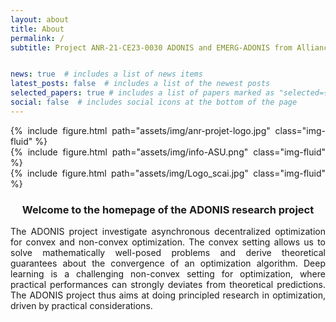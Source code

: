 ```yaml
---
layout: about
title: About
permalink: /
subtitle: Project ANR-21-CE23-0030 ADONIS and EMERG-ADONIS from Alliance SU


news: true  # includes a list of news items
latest_posts: false  # includes a list of the newest posts
selected_papers: true # includes a list of papers marked as "selected={true}"
social: false  # includes social icons at the bottom of the page
---
```



<div class="row mt-3 align-items-center">
    <div class="col">
           {% include figure.html path="assets/img/anr-projet-logo.jpg" class="img-fluid" %}
    </div>
    <div class="col-5">
           {% include figure.html path="assets/img/info-ASU.png" class="img-fluid" %}
    </div>
    <div class="col-4">
           {% include figure.html path="assets/img/Logo_scai.jpg" class="img-fluid" %}
    </div>
</div>


<center>
    <h3>Welcome to the homepage of the ADONIS research project</h3>
</center>

<style> body {text-align: justify} </style>
The ADONIS project investigate asynchronous decentralized optimization for convex and non-convex optimization.
The convex setting allows us to solve mathematically well-posed problems and derive theoretical guarantees about the convergence of an optimization algorithm.
Deep learning is a challenging non-convex setting for optimization, where practical performances can strongly deviates from theoretical predictions.
The ADONIS project thus aims at doing principled research in optimization, driven by practical considerations.

